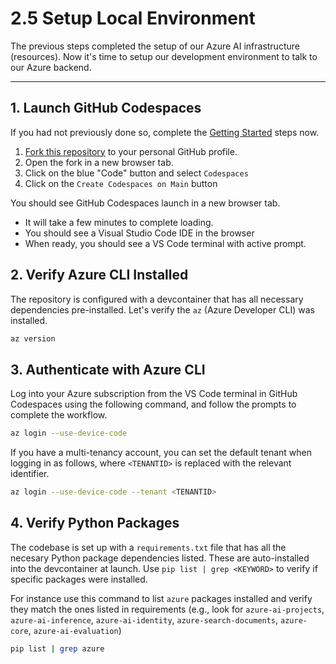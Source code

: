 # 2.5 Setup Local Environment

The previous steps completed the setup of our Azure AI infrastructure (resources). Now it's time to setup our development environment to talk to our Azure backend.

----

## 1. Launch GitHub Codespaces

If you had not previously done so, complete the [Getting Started](http://localhost:8000/azure-ai-rag-workshop/#getting-started) steps now.

1. [Fork this repository](https://github.com/nitya/azure-ai-rag-workshop) to your personal GitHub profile.
1. Open the fork in a new browser tab.
1. Click on the blue "Code" button and select `Codespaces` 
1. Click on the `Create Codespaces on Main` button

You should see GitHub Codespaces launch in a new browser tab. 

 - It will take a few minutes to complete loading. 
 - You should see a Visual Studio Code IDE in the browser
 - When ready, you should see a VS Code terminal with active prompt.


## 2. Verify Azure CLI Installed

The repository is configured with a devcontainer that has all necessary dependencies pre-installed. Let's verify the `az` (Azure Developer CLI) was installed.

```bash  title=""
az version
```

## 3. Authenticate with Azure CLI

Log into your Azure subscription from the VS Code terminal in GitHub Codespaces using the following command, and follow the prompts to complete the workflow.

```bash title=""
az login --use-device-code
```

If you have a multi-tenancy account, you can set the default tenant when logging in as follows, where `<TENANTID>` is replaced with the relevant identifier.

```bash title=""
az login --use-device-code --tenant <TENANTID>
```

## 4. Verify Python Packages 

The codebase is set up with a `requirements.txt` file that has all the necesary Python package dependencies listed. These are auto-installed into the devcontainer at launch. Use `pip list | grep <KEYWORD>` to verify if specific packages were installed.

For instance use this command to list `azure` packages installed and verify they match the ones listed in requirements (e.g., look for `azure-ai-projects`, `azure-ai-inference`, `azure-ai-identity`, `azure-search-documents`, `azure-core`, `azure-ai-evaluation`)

```bash title=""
pip list | grep azure
```